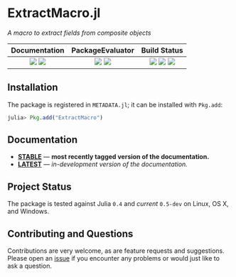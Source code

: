 # ExtractMacro.jl

*A macro to extract fields from composite objects*

| **Documentation**                                                               | **PackageEvaluator**                                            | **Build Status**                                                                                |
|:-------------------------------------------------------------------------------:|:---------------------------------------------------------------:|:-----------------------------------------------------------------------------------------------:|
| [![][docs-stable-img]][docs-stable-url] [![][docs-latest-img]][docs-latest-url] | [![][pkg-0.4-img]][pkg-0.4-url] [![][pkg-0.5-img]][pkg-0.5-url] | [![][travis-img]][travis-url] [![][appveyor-img]][appveyor-url] [![][codecov-img]][codecov-url] |



## Installation

The package is registered in `METADATA.jl`; it can be installed with `Pkg.add`:

```julia
julia> Pkg.add("ExtractMacro")
```

## Documentation

- [**STABLE**][docs-stable-url] &mdash; **most recently tagged version of the documentation.**
- [**LATEST**][docs-latest-url] &mdash; *in-development version of the documentation.*

## Project Status

The package is tested against Julia `0.4` and *current* `0.5-dev` on Linux, OS X, and Windows.

## Contributing and Questions

Contributions are very welcome, as are feature requests and suggestions. Please open an
[issue][issues-url] if you encounter any problems or would just like to ask a question.


[docs-latest-img]: https://img.shields.io/badge/docs-latest-blue.svg
[docs-latest-url]: https://carlobaldassi.github.io/ExtractMacro.jl/latest

[docs-stable-img]: https://img.shields.io/badge/docs-stable-blue.svg
[docs-stable-url]: https://carlobaldassi.github.io/ExtractMacro.jl/stable

[travis-img]: https://travis-ci.org/carlobaldassi/ExtractMacro.jl.svg?branch=master
[travis-url]: https://travis-ci.org/carlobaldassi/ExtractMacro.jl

[appveyor-img]: https://ci.appveyor.com/api/projects/status/x9jkws1l4xd8q4wy/branch/master?svg=true
[appveyor-url]: https://ci.appveyor.com/project/carlobaldassi/extractmacro-jl/branch/master

[codecov-img]: https://codecov.io/gh/carlobaldassi/ExtractMacro.jl/branch/master/graph/badge.svg
[codecov-url]: https://codecov.io/gh/carlobaldassi/ExtractMacro.jl

[issues-url]: https://github.com/carlobaldassi/ExtractMacro.jl/issues

[pkg-0.4-img]: http://pkg.julialang.org/badges/ExtractMacro_0.4.svg
[pkg-0.4-url]: http://pkg.julialang.org/?pkg=ExtractMacro
[pkg-0.5-img]: http://pkg.julialang.org/badges/ExtractMacro_0.5.svg
[pkg-0.5-url]: http://pkg.julialang.org/?pkg=ExtractMacro
